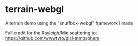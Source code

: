# terrain-webgl
A terrain demo using the "snuffbox-webgl" framework I made

Full credit for the Rayleigh/Mie scattering to: https://github.com/wwwtyro/glsl-atmosphere
